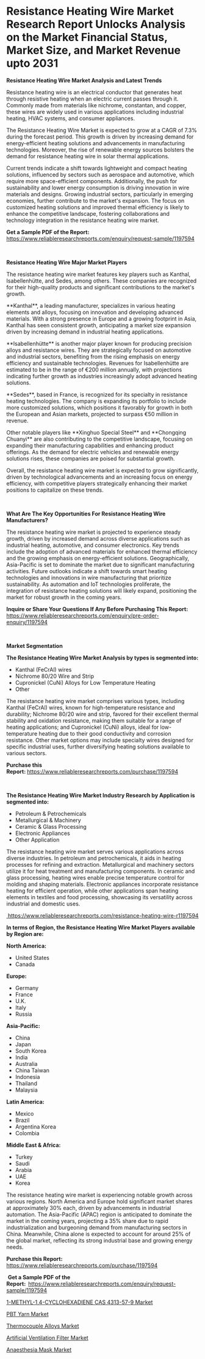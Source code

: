 <p><h1>Resistance Heating Wire Market Research Report Unlocks Analysis on the Market Financial Status, Market Size, and Market Revenue upto 2031</h1></p><p><strong>Resistance Heating Wire Market Analysis and Latest Trends</strong></p>
<p><p>Resistance heating wire is an electrical conductor that generates heat through resistive heating when an electric current passes through it. Commonly made from materials like nichrome, constantan, and copper, these wires are widely used in various applications including industrial heating, HVAC systems, and consumer appliances. </p><p>The Resistance Heating Wire Market is expected to grow at a CAGR of 7.3% during the forecast period. This growth is driven by increasing demand for energy-efficient heating solutions and advancements in manufacturing technologies. Moreover, the rise of renewable energy sources bolsters the demand for resistance heating wire in solar thermal applications. </p><p>Current trends indicate a shift towards lightweight and compact heating solutions, influenced by sectors such as aerospace and automotive, which require more space-efficient components. Additionally, the push for sustainability and lower energy consumption is driving innovation in wire materials and designs. Growing industrial sectors, particularly in emerging economies, further contribute to the market's expansion. The focus on customized heating solutions and improved thermal efficiency is likely to enhance the competitive landscape, fostering collaborations and technology integration in the resistance heating wire market.</p></p>
<p><strong>Get a Sample PDF of the Report:&nbsp;</strong> <a href="https://www.reliableresearchreports.com/enquiry/request-sample/1197594?utm_campaign=24&utm_medium=2&utm_source=Github&utm_content=ia&utm_term=09112024&utm_id=resistance-heating-wire">https://www.reliableresearchreports.com/enquiry/request-sample/1197594</a></p>
<p>&nbsp;</p>
<p><strong>Resistance Heating Wire Major Market Players</strong></p>
<p><p>The resistance heating wire market features key players such as Kanthal, Isabellenhütte, and Sedes, among others. These companies are recognized for their high-quality products and significant contributions to the market's growth.</p><p>**Kanthal**, a leading manufacturer, specializes in various heating elements and alloys, focusing on innovation and developing advanced materials. With a strong presence in Europe and a growing footprint in Asia, Kanthal has seen consistent growth, anticipating a market size expansion driven by increasing demand in industrial heating applications.</p><p>**Isabellenhütte** is another major player known for producing precision alloys and resistance wires. They are strategically focused on automotive and industrial sectors, benefiting from the rising emphasis on energy efficiency and sustainable technologies. Revenues for Isabellenhütte are estimated to be in the range of €200 million annually, with projections indicating further growth as industries increasingly adopt advanced heating solutions.</p><p>**Sedes**, based in France, is recognized for its specialty in resistance heating technologies. The company is expanding its portfolio to include more customized solutions, which positions it favorably for growth in both the European and Asian markets, projected to surpass €50 million in revenue.</p><p>Other notable players like **Xinghuo Special Steel** and **Chongqing Chuanyi** are also contributing to the competitive landscape, focusing on expanding their manufacturing capabilities and enhancing product offerings. As the demand for electric vehicles and renewable energy solutions rises, these companies are poised for substantial growth.</p><p>Overall, the resistance heating wire market is expected to grow significantly, driven by technological advancements and an increasing focus on energy efficiency, with competitive players strategically enhancing their market positions to capitalize on these trends.</p></p>
<p>&nbsp;</p>
<p><strong>What Are The Key Opportunities For Resistance Heating Wire Manufacturers?</strong></p>
<p><p>The resistance heating wire market is projected to experience steady growth, driven by increased demand across diverse applications such as industrial heating, automotive, and consumer electronics. Key trends include the adoption of advanced materials for enhanced thermal efficiency and the growing emphasis on energy-efficient solutions. Geographically, Asia-Pacific is set to dominate the market due to significant manufacturing activities. Future outlooks indicate a shift towards smart heating technologies and innovations in wire manufacturing that prioritize sustainability. As automation and IoT technologies proliferate, the integration of resistance heating solutions will likely expand, positioning the market for robust growth in the coming years.</p></p>
<p><strong>Inquire or Share Your Questions If Any Before Purchasing This Report:</strong> <a href="https://www.reliableresearchreports.com/enquiry/pre-order-enquiry/1197594?utm_campaign=24&utm_medium=2&utm_source=Github&utm_content=ia&utm_term=09112024&utm_id=resistance-heating-wire">https://www.reliableresearchreports.com/enquiry/pre-order-enquiry/1197594</a></p>
<p>&nbsp;</p>
<p><strong>Market Segmentation</strong></p>
<p><strong>The Resistance Heating Wire Market Analysis by types is segmented into:</strong></p>
<p><ul><li>Kanthal (FeCrAl) wires</li><li>Nichrome 80/20 Wire and Strip</li><li>Cupronickel (CuNi) Alloys for Low Temperature Heating</li><li>Other</li></ul></p>
<p><p>The resistance heating wire market comprises various types, including Kanthal (FeCrAl) wires, known for high-temperature resistance and durability; Nichrome 80/20 wire and strip, favored for their excellent thermal stability and oxidation resistance, making them suitable for a range of heating applications; and Cupronickel (CuNi) alloys, ideal for low-temperature heating due to their good conductivity and corrosion resistance. Other market options may include specialty wires designed for specific industrial uses, further diversifying heating solutions available to various sectors.</p></p>
<p><strong>Purchase this Report:&nbsp;</strong><a href="https://www.reliableresearchreports.com/purchase/1197594?utm_campaign=24&utm_medium=2&utm_source=Github&utm_content=ia&utm_term=09112024&utm_id=resistance-heating-wire">https://www.reliableresearchreports.com/purchase/1197594</a></p>
<p>&nbsp;</p>
<p><strong>The Resistance Heating Wire Market Industry Research by Application is segmented into:</strong></p>
<p><ul><li>Petroleum & Petrochemicals</li><li>Metallurgical & Machinery</li><li>Ceramic & Glass Processing</li><li>Electronic Appliances</li><li>Other Application</li></ul></p>
<p><p>The resistance heating wire market serves various applications across diverse industries. In petroleum and petrochemicals, it aids in heating processes for refining and extraction. Metallurgical and machinery sectors utilize it for heat treatment and manufacturing components. In ceramic and glass processing, heating wires enable precise temperature control for molding and shaping materials. Electronic appliances incorporate resistance heating for efficient operation, while other applications span heating elements in textiles and food processing, showcasing its versatility across industrial and domestic uses.</p></p>
<p><a href="https://www.reliableresearchreports.com/resistance-heating-wire-r1197594?utm_campaign=24&utm_medium=2&utm_source=Github&utm_content=ia&utm_term=09112024&utm_id=resistance-heating-wire">&nbsp;https://www.reliableresearchreports.com/resistance-heating-wire-r1197594</a></p>
<p><strong>In terms of Region, the Resistance Heating Wire Market Players available by Region are:</strong></p>
<p>
    <p> <strong> North America: </strong>
        <ul>
            <li>United States</li>
            <li>Canada</li>
        </ul>
        </p> 
    <p> <strong> Europe: </strong>
        <ul>
            <li>Germany</li>
            <li>France</li>
            <li>U.K.</li>
            <li>Italy</li>
            <li>Russia</li>
        </ul>
        </p> 
    <p> <strong> Asia-Pacific: </strong>
        <ul>
            <li>China</li>
            <li>Japan</li>
            <li>South Korea</li>
            <li>India</li>
            <li>Australia</li>
            <li>China Taiwan</li>
            <li>Indonesia</li>
            <li>Thailand</li>
            <li>Malaysia</li>
        </ul>
        </p> 
    <p> <strong> Latin America: </strong>
        <ul>
            <li>Mexico</li>
            <li>Brazil</li>
            <li>Argentina Korea</li>
            <li>Colombia</li>
        </ul>
        </p> 
    <p> <strong> Middle East & Africa: </strong>
        <ul>
            <li>Turkey</li>
            <li>Saudi</li>
            <li>Arabia</li>
            <li>UAE</li>
            <li>Korea</li>
        </ul>
    </p>
    </p>
<p><p>The resistance heating wire market is experiencing notable growth across various regions. North America and Europe hold significant market shares at approximately 30% each, driven by advancements in industrial automation. The Asia-Pacific (APAC) region is anticipated to dominate the market in the coming years, projecting a 35% share due to rapid industrialization and burgeoning demand from manufacturing sectors in China. Meanwhile, China alone is expected to account for around 25% of the global market, reflecting its strong industrial base and growing energy needs.</p></p>
<p><strong>Purchase this Report: </strong><a href="https://www.reliableresearchreports.com/purchase/1197594?utm_campaign=24&utm_medium=2&utm_source=Github&utm_content=ia&utm_term=09112024&utm_id=resistance-heating-wire">https://www.reliableresearchreports.com/purchase/1197594</a></p>
<p>&nbsp;<strong>Get a Sample PDF of the Report:&nbsp;&nbsp;</strong><a href="https://www.reliableresearchreports.com/enquiry/request-sample/1197594?utm_campaign=24&utm_medium=2&utm_source=Github&utm_content=ia&utm_term=09112024&utm_id=resistance-heating-wire">https://www.reliableresearchreports.com/enquiry/request-sample/1197594</a></p>
<p><strong></strong></p>
<p><p><a href="https://www.linkedin.com/pulse/1-methyl-14-cyclohexadiene-cas-4313-57-9-market-industry-landscape-bivye?utm_campaign=24&utm_medium=2&utm_source=Github&utm_content=ia&utm_term=09112024&utm_id=resistance-heating-wire">1-METHYL-1,4-CYCLOHEXADIENE CAS 4313-57-9 Market</a></p><p><a href="https://github.com/denishaucarn/Market-Research-Report-List-1/blob/main/pbt-yarn-market.md?utm_campaign=24&utm_medium=2&utm_source=Github&utm_content=ia&utm_term=09112024&utm_id=resistance-heating-wire">PBT Yarn Market</a></p><p><a href="https://github.com/wenonaelwil/Market-Research-Report-List-1/blob/main/thermocouple-alloys-market.md?utm_campaign=24&utm_medium=2&utm_source=Github&utm_content=ia&utm_term=09112024&utm_id=resistance-heating-wire">Thermocouple Alloys Market</a></p><p><a href="https://issuu.com/reportprime-2/docs/artificial-ventilation-filter-marke_cebd157b071245?utm_campaign=24&utm_medium=2&utm_source=Github&utm_content=ia&utm_term=09112024&utm_id=resistance-heating-wire">Artificial Ventilation Filter Market</a></p><p><a href="https://issuu.com/reportprime-2/docs/anaesthesia-mask-market-size-2030.p_cbafab22a8f197?utm_campaign=24&utm_medium=2&utm_source=Github&utm_content=ia&utm_term=09112024&utm_id=resistance-heating-wire">Anaesthesia Mask Market</a></p></p>